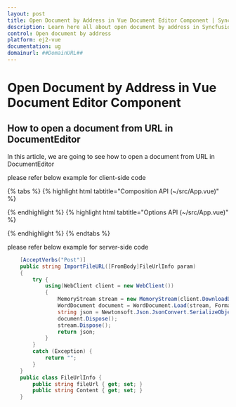 ```yaml
---
layout: post
title: Open Document by Address in Vue Document Editor Component | Syncfusion
description: Learn here all about open document by address in Syncfusion Essential Vue Document Editor component, it's elements and more.
control: Open document by address 
platform: ej2-vue
documentation: ug
domainurl: ##DomainURL##
---
```


# Open Document by Address in Vue Document Editor Component

## How to open a document from URL in DocumentEditor

In this article, we are going to see how to open a document from URL in DocumentEditor

please refer below example for client-side code

{% tabs %}
{% highlight html tabtitle="Composition API (~/src/App.vue)" %}

<template>
  <div id="app">
    <button id='import' v-on:click="onClick">Import</button>
    <ejs-documenteditorcontainer ref='container' :serviceUrl='serviceUrl' height="590px" id='container'
      :enableToolbar='true'></ejs-documenteditorcontainer>
  </div>
</template>
<script setup>
import { DocumentEditorContainerComponent as EjsDocumenteditorcontainer, Toolbar } from '@syncfusion/ej2-vue-documenteditor';
import { provide, ref } from 'vue';

const container = ref(null);
const serviceUrl = 'https://ej2services.syncfusion.com/production/web-services/api/documenteditor/';

//Inject require modules.
provide('DocumentEditorContainer', [Toolbar]);

const onClick = function () {
  let http = new XMLHttpRequest();
  //add your url in which you want to open document inside the ""
  let content = { fileUrl: "" };
  let baseurl = "/api/documenteditor/ImportFileURL";
  http.open("POST", baseurl, true);
  http.setRequestHeader("Content-Type", "application/json;charset=UTF-8");
  http.onreadystatechange = () => {
    if (http.readyState === 4) {
      if (http.status === 200 || http.status === 304) {
        //open the SFDT text in Document Editor
        container.value.ej2Instances.documentEditor.open(http.responseText);
      }
    }
  };
  http.send(JSON.stringify(content));
}

</script>

{% endhighlight %}
{% highlight html tabtitle="Options API (~/src/App.vue)" %}

<template>
  <div id="app">
    <button id='import' v-on:click="onClick">Import</button>
    <ejs-documenteditorcontainer ref='container' :serviceUrl='serviceUrl' height="590px" id='container'
      :enableToolbar='true'></ejs-documenteditorcontainer>
  </div>
</template>
<script>
import { DocumentEditorContainerComponent, Toolbar } from '@syncfusion/ej2-vue-documenteditor';

export default {
  components: {
    'ejs-documenteditorcontainer': DocumentEditorContainerComponent
  },
  data() {
    return {
      serviceUrl: 'https://ej2services.syncfusion.com/production/web-services/api/documenteditor/'
    };
  },
  provide: {
    //Inject require modules.
    DocumentEditorContainer: [Toolbar]
  },
  methods: {
    onClick: function () {
      let http = new XMLHttpRequest();
      //add your url in which you want to open document inside the ""
      let content = { fileUrl: "" };
      let baseurl = "/api/documenteditor/ImportFileURL";
      http.open("POST", baseurl, true);
      http.setRequestHeader("Content-Type", "application/json;charset=UTF-8");
      http.onreadystatechange = () => {
        if (http.readyState === 4) {
          if (http.status === 200 || http.status === 304) {
            //open the SFDT text in Document Editor
            this.$refs.container.ej2Instances.documentEditor.open(http.responseText);
          }
        }
      };
      http.send(JSON.stringify(content));
    }
  }
};
</script>

{% endhighlight %}
{% endtabs %}

please refer below example for server-side code

```c#
    [AcceptVerbs("Post")]
    public string ImportFileURL([FromBody]FileUrlInfo param)
    {
        try {
            using(WebClient client = new WebClient())
            {
                MemoryStream stream = new MemoryStream(client.DownloadData(param.fileUrl));
                WordDocument document = WordDocument.Load(stream, FormatType.Docx);
                string json = Newtonsoft.Json.JsonConvert.SerializeObject(document);
                document.Dispose();
                stream.Dispose();
                return json;
            }
        }
        catch (Exception) {
            return "";
        }
    }
    public class FileUrlInfo {
        public string fileUrl { get; set; }
        public string Content { get; set; }
    }
```
